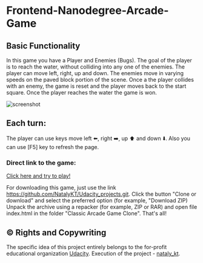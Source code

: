 # **Frontend-Nanodegree-Arcade-Game**

## Basic Functionality

In this game you have a Player and Enemies (Bugs). The goal of the player is to reach the water, without colliding into any one of the enemies. The player can move left, right, up and down. The enemies move in varying speeds on the paved block portion of the scene. Once a the player collides with an enemy, the game is reset and the player moves back to the start square. Once the player reaches the water the game is won.

![screenshot](https://d17h27t6h515a5.cloudfront.net/topher/2017/June/5931c951_frogger/frogger.png)

## Each turn:

The player can use keys move left :arrow_left:, right :arrow_right:, up :arrow_up: and down :arrow_down:. Also you can use [F5] key to refresh the page.

### Direct link to the game: 

[Click here and try to play!](https://natalykt.github.io/Udacity_projects/Classic%20Arcade%20Game%20Clone/index.html)

For downloading this game, just use the link https://github.com/NatalyKT/Udacity_projects.git. Click the button "Clone or download" and select the preferred option (for example, "Download ZIP)
Unpack the archive using a repacker (for example, ZIP or RAR) and open file index.html in the folder "Classic Arcade Game Clone". That's all!


## :copyright: Rights and Copywriting 

The specific idea of this project entirely belongs to the for-profit educational organization [Udacity](https://udacity.com).
Execution of the project - [nataly_kt](https://github.com/NatalyKT).
